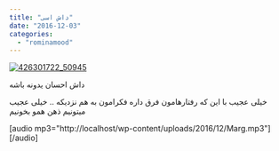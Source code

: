 ```yaml
---
title: "داش اسی"
date: "2016-12-03"
categories: 
  - "rominamood"
---
```


[![426301722_50945](http://localhost/wp-content/uploads/2016/12/426301722_50945-225x300.jpg)](http://localhost/wp-content/uploads/2016/12/426301722_50945.jpg)

داش احسان یدونه باشه

خیلی عجیب با این که رفتارهامون فرق داره فکرامون به هم نزدیکه .. خیلی عجیب میتونیم ذهن همو بخونیم

\[audio mp3="http://localhost/wp-content/uploads/2016/12/Marg.mp3"\]\[/audio\]
